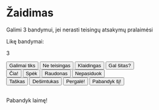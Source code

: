 <html>
<head>
<script>
var guess = 3;
var win = 0;
var bonus = 2
var ne1 = 1;
var ne2 = 1;
var ne3 = 1;
                    var ne4 = 1;
                    var ne5 = 1;
                    var ne6 = 1;
                    var ne7 = 1;
                    var ne8 = 1;
                    var ne9 = 1;
                    var taip1 = 1;
var taip2 = 1;
var taip3 = 1;
function neteisingas1() {
                        if (guess > 0 && win != 2 && ne1 == 1) { //Taškų nuėmimas (šiuo atvėju -1 paspaudus)
                            ne1 -= 1 //Paspaudus minusuojamas spėjimas
                            document.getElementById("atsakymas")
                                .innerHTML = "Neteisingas, spėk dar kartą! ❌"; //Išvestis apačioje dėl spėjimo
                            guess -= 1 //Atimimas iš dabartinio spėjimų skaičiaus
                            document.getElementById("sprendimai") //Dabartinis bandymų skaičius
                                .innerHTML = guess; //Spėjimų skaičius
                            document.getElementById("npirmas") //ID priskirtas button'ui
                                .innerHTML = "Neteisingas"; //Atsakymas ar teisinga kortelė ar ne
  } else { //jei neleika bandymų, tada print (nebeliko...)
                            document.getElementById("atsakymas")
                                .innerHTML = "Nebeliko bandymų, jau spaudei šią kortelę arba laimėjai žaidimą! 😕"; //Atsakymas jei nebelieka bandymų
                            document.getElementById("sprendimai") //Dabartinis bandymų skaičius
                                .innerHTML = guess; //Spėjimų skaičius
                        }
                    }

function neteisingas2() { //kartojasi "neigiamos" funkcijos seka
                        if (guess > 0 && win != 2 && ne2 == 1) {
                            ne2 -= 1
                            document.getElementById("atsakymas")
                                .innerHTML = "Neteisingas, spėk dar kartą! ❌";
                            guess -= 1
                            document.getElementById("sprendimai")
                                .innerHTML = guess;
                            document.getElementById("nantras")
                                .innerHTML = "Neteisingas";

 } else {
                            document.getElementById("atsakymas")
                                .innerHTML = "Nebeliko bandymų, jau spaudei šią kortelę arba laimėjai žaidimą! 😕";
                            document.getElementById("sprendimai")
                                .innerHTML = guess;
                        }
                    }

function neteisingas3() { //kartojasi "neigiamos" funkcijos seka
                        if (guess > 0 && win != 2 && ne3 == 1) {
                            ne3 -= 1
                            document.getElementById("atsakymas")
                                .innerHTML = "Neteisingas, spėk dar kartą! ❌";
                            guess -= 1
                            document.getElementById("sprendimai")
                                .innerHTML = guess;
                            document.getElementById("ntrecias")
                                .innerHTML = "Neteisingas";

} else {
                            document.getElementById("atsakymas")
                                .innerHTML = "Nebeliko bandymų, jau spaudei šią kortelę arba laimėjai žaidimą! 😕";
                            document.getElementById("sprendimai")
                                .innerHTML = guess;
                        }
                    }

function neteisingas4() { //kartojasi "neigiamos" funkcijos seka
                        if (guess > 0 && win != 2 && ne4 == 1) {
                            ne4 -= 1
                            document.getElementById("atsakymas")
                                .innerHTML = "Neteisingas, spėk dar kartą! ❌";
                            guess -= 1
                            document.getElementById("sprendimai")
                                .innerHTML = guess;
                            document.getElementById("nketvirtas")
                                .innerHTML = "Neteisingas";

 } else {
                            document.getElementById("atsakymas")
                                .innerHTML = "Nebeliko bandymų, jau spaudei šią kortelę arba laimėjai žaidimą! 😕";
                            document.getElementById("sprendimai")
                                .innerHTML = guess;
                        }
                    }

 function neteisingas5() { //kartojasi "neigiamos" funkcijos seka
                        if (guess > 0 && win != 2 && ne5 == 1) {
                            ne5 -= 1
                            document.getElementById("atsakymas")
                                .innerHTML = "Neteisingas, spėk dar kartą! ❌";
                            guess -= 1
                            document.getElementById("sprendimai")
                                .innerHTML = guess;
                            document.getElementById("npenktas")
                                .innerHTML = "Neteisingas";

} else {
                            document.getElementById("atsakymas")
                                .innerHTML = "Nebeliko bandymų, jau spaudei šią kortelę arba laimėjai žaidimą! 😕";
                            document.getElementById("sprendimai")
                                .innerHTML = guess;
                        }
                    }

function neteisingas6() { //kartojasi "neigiamos" funkcijos seka
                        if (guess > 0 && win != 2 && ne6 == 1) {
                            ne6 -= 1
                            document.getElementById("atsakymas")
                                .innerHTML = "Neteisingas, spėk dar kartą! ❌";
                            guess -= 1
                            document.getElementById("sprendimai")
                                .innerHTML = guess;
                            document.getElementById("nsestas")
                                .innerHTML = "Neteisingas";

 } else {
                            document.getElementById("atsakymas")
                                .innerHTML = "Nebeliko bandymų, jau spaudei šią kortelę arba laimėjai žaidimą! 😕";
                            document.getElementById("sprendimai")
                                .innerHTML = guess;
                        }
                    }

 function neteisingas7() { //kartojasi "neigiamos" funkcijos seka
                        if (guess > 0 && win != 2 && ne7 == 1) {
                            ne7 -= 1
                            document.getElementById("atsakymas")
                                .innerHTML = "Neteisingas, spėk dar kartą! ❌";
                            guess -= 1
                            document.getElementById("sprendimai")
                                .innerHTML = guess;
                            document.getElementById("nseptintas")
                                .innerHTML = "Neteisingas";

 } else {
                            document.getElementById("atsakymas")
                                .innerHTML = "Nebeliko bandymų, jau spaudei šią kortelę arba laimėjai žaidimą! 😕";
                            document.getElementById("sprendimai")
                                .innerHTML = guess;
                        }
                    }

 function neteisingas8() { //kartojasi "neigiamos" funkcijos seka
                        if (guess > 0 && win != 2 && ne8 == 1) {
                            ne8 -= 1
                            document.getElementById("atsakymas")
                                .innerHTML = "Neteisingas, spėk dar kartą! ❌";
                            guess -= 1
                            document.getElementById("sprendimai")
                                .innerHTML = guess;
                            document.getElementById("nastuntas")
                                .innerHTML = "Neteisingas";

 } else {
                            document.getElementById("atsakymas")
                                .innerHTML = "Nebeliko bandymų, jau spaudei šią kortelę arba laimėjai žaidimą! 😕";
                            document.getElementById("sprendimai")
                                .innerHTML = guess;
                        }
                    }

 function neteisingas9() { //kartojasi "neigiamos" funkcijos seka
                        if (guess > 0 && win != 2 && ne9 == 1) {
                            ne9 -= 1
                            document.getElementById("atsakymas")
                                .innerHTML = "Neteisingas, spėk dar kartą! ❌";
                            guess -= 1
                            document.getElementById("sprendimai")
                                .innerHTML = guess;
                            document.getElementById("ndevintas")
                                .innerHTML = "Neteisingas";

  } else {
                            document.getElementById("atsakymas")
                                .innerHTML = "Nebeliko bandymų, jau spaudei šią kortelę arba laimėjai žaidimą! 😕";
                            document.getElementById("sprendimai")
                                .innerHTML = guess;
                        }
                    }

 function teisingas1() { //tokia pati funkcija kaip "neigiamos"
                        if (guess > 0 && win != 2 && taip1 == 1) {
                            document.getElementById("atsakymas")
                                .innerHTML = "Teisingai! Rask kitą atsakymą, dabar gauni 1 papildomą spėjimą!";
                            guess += 1 //prisideda spėjimas
                            win += 1 //prisideda atsakymas
                            document.getElementById("sprendimai")
                                .innerHTML = guess;
                            document.getElementById("tpirmas")
                                .innerHTML = "Teisingas";
                            if (win >= 2) { //jei daugiau nei du atsakymus turi, laimi
                                document.getElementById("atsakymas") //pagal id įrašo atsakymą
                                    .innerHTML = "Laimėjai žaidimą, sveikinu! 🎂"; //jei laimi žaidimą išmeta šį atsakymą

                            }
  } else {
                            document.getElementById("atsakymas")
                                .innerHTML = "Nebeliko bandymų, jau spaudei šią kortelę arba laimėjai žaidimą! 😕";
                            document.getElementById("sprendimai")
                                .innerHTML = guess;
                        }
                        if (win >= 2) {
                            document.getElementById("atsakymas")
                                .innerHTML = "Laimėjai žaidimą, sveikinu! 🎂";
                                }
                    }

 function teisingas2() { //kartojasi teisingoji funkcija
                        if (guess > 0 && win != 2 && taip2 == 1) {
                            document.getElementById("atsakymas")
                                .innerHTML = "Teisingai! Rask kitą atsakymą, dabar gauni 1 papildomą spėjimą!";
                            guess += 1
                            win += 1
                            document.getElementById("sprendimai")
                                .innerHTML = guess;
                            document.getElementById("ttrecias")
                                .innerHTML = "Teisingas";
                            if (win >= 2) {
                                document.getElementById("atsakymas")
                                    .innerHTML = "Laimėjai žaidimą, sveikinu! 🎂";

                            }
  } else {
                            document.getElementById("atsakymas")
                                .innerHTML = "Nebeliko bandymų, jau spaudei šią kortelę arba laimėjai žaidimą! 😕";
                            document.getElementById("sprendimai")
                                .innerHTML = guess;
                        }
                        if (win >= 2) {
                            document.getElementById("atsakymas")
                                .innerHTML = "Laimėjai žaidimą, sveikinu! 🎂";
  }
  }

 function teisingas3() { //kartojasi teisingoji funkcija
                        if (guess > 0 && win != 2 && taip3 == 1) {
                            document.getElementById("atsakymas")
                                .innerHTML = "Teisingai! Rask kitą atsakymą, dabar gauni 1 papildomą spėjimą!";
                            guess += 1
                            win += 1
                            document.getElementById("sprendimai")
                                .innerHTML = guess;
                            document.getElementById("tantras")
                                .innerHTML = "Teisingas";
                            if (win >= 2) {
                                document.getElementById("atsakymas")
                                    .innerHTML = "Laimėjai žaidimą, sveikinu! 🎂";

                            }
  } else {
                            document.getElementById("atsakymas")
                                .innerHTML = "Nebeliko bandymų, jau spaudei šią kortelę arba laimėjai žaidimą! 😕";
                            document.getElementById("sprendimai")
                                .innerHTML = guess;
                        }
                        if (win >= 2) {
                            document.getElementById("atsakymas")
                                .innerHTML = "Laimėjai žaidimą, sveikinu! 🎂";

  }
                    }
                </script>

          

 <h1>Žaidimas</h1>

<p>Galimi 3 bandymui, jei nerasti teisingų atsakymų pralaimėsi</p>

 <p>Likę bandymai:</p>
 <p id="sprendimai">3</p>

 <div>
<button class="button1" type="button" onclick="neteisingas1()" id="npirmas">Galimai tiks</button>
<button class="button2" type="button" onclick="neteisingas2()" id="nantras">Ne teisingas</button>
<button class="button1" type="button" onclick="teisingas1()" id="tpirmas">Klaidingas</button>
<button class="button2" type="button" onclick="neteisingas9()" id="ndevintas">Gal šitas?</button>
<br>
<button class="button3" type="button" onclick="neteisingas3()" id="ntrecias">Čia!</button>
<button class="button1" type="button" onclick="neteisingas4()" id="nketvirtas">Spėk</button>
<button class="button3" type="button" onclick="neteisingas5()" id="npenktas">Raudonas</button>
<button class="button1" type="button" onclick="teisingas3()" id="tantras">Nepasiduok</button>
<br>
<button class="button1" type="button" onclick="neteisingas6()" id="nsestas">Taškas</button>
<button class="button4" type="button" onclick="teisingas2()" id="ttrecias">Dešimtukas</button>
<button class="button1" type="button" onclick="neteisingas7()" id="nseptintas">Pergalė!</button>
<button class="button1" type="button" onclick="neteisingas8()" id="nastuntas">Pabandyk šį!</button>
</div>
<br>
<p id="atsakymas">Pabandyk laimę!</p>
</div>
</div>
</div>
</footer>
</body></html>
